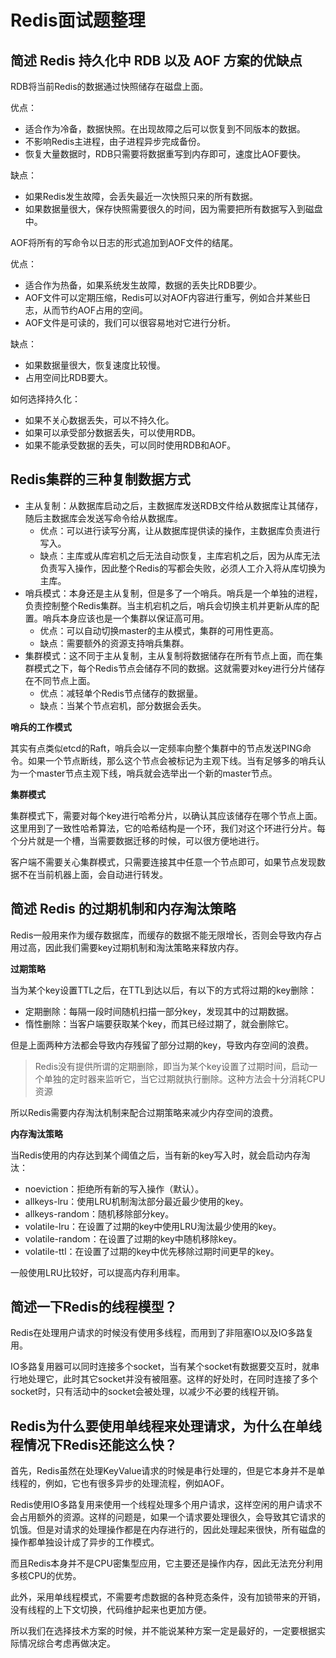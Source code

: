 # Redis面试题整理

## 简述 Redis 持久化中 RDB 以及 AOF 方案的优缺点

RDB将当前Redis的数据通过快照储存在磁盘上面。

优点：

- 适合作为冷备，数据快照。在出现故障之后可以恢复到不同版本的数据。
- 不影响Redis主进程，由子进程异步完成备份。
- 恢复大量数据时，RDB只需要将数据重写到内存即可，速度比AOF要快。

缺点：

- 如果Redis发生故障，会丢失最近一次快照只来的所有数据。
- 如果数据量很大，保存快照需要很久的时间，因为需要把所有数据写入到磁盘中。

AOF将所有的写命令以日志的形式追加到AOF文件的结尾。

优点：

- 适合作为热备，如果系统发生故障，数据的丢失比RDB要少。
- AOF文件可以定期压缩，Redis可以对AOF内容进行重写，例如合并某些日志，从而节约AOF占用的空间。
- AOF文件是可读的，我们可以很容易地对它进行分析。

缺点：

- 如果数据量很大，恢复速度比较慢。
- 占用空间比RDB要大。

如何选择持久化：

- 如果不关心数据丢失，可以不持久化。
- 如果可以承受部分数据丢失，可以使用RDB。
- 如果不能承受数据的丢失，可以同时使用RDB和AOF。

## Redis集群的三种复制数据方式

- 主从复制：从数据库启动之后，主数据库发送RDB文件给从数据库让其储存，随后主数据库会发送写命令给从数据库。
  - 优点：可以进行读写分离，让从数据库提供读的操作，主数据库负责进行写入。
  - 缺点：主库或从库宕机之后无法自动恢复，主库宕机之后，因为从库无法负责写入操作，因此整个Redis的写都会失败，必须人工介入将从库切换为主库。
- 哨兵模式：本身还是主从复制，但是多了一个哨兵。哨兵是一个单独的进程，负责控制整个Redis集群。当主机宕机之后，哨兵会切换主机并更新从库的配置。哨兵本身应该也是一个集群以保证高可用。
  - 优点：可以自动切换master的主从模式，集群的可用性更高。
  - 缺点：需要额外的资源支持哨兵集群。
- 集群模式：这不同于主从复制，主从复制将数据储存在所有节点上面，而在集群模式之下，每个Redis节点会储存不同的数据。这就需要对key进行分片储存在不同节点上面。
  - 优点：减轻单个Redis节点储存的数据量。
  - 缺点：当某个节点宕机，部分数据会丢失。

**哨兵的工作模式**

其实有点类似etcd的Raft，哨兵会以一定频率向整个集群中的节点发送PING命令。如果一个节点断线，那么这个节点会被标记为主观下线。当有足够多的哨兵认为一个master节点主观下线，哨兵就会选举出一个新的master节点。

**集群模式**

集群模式下，需要对每个key进行哈希分片，以确认其应该储存在哪个节点上面。这里用到了一致性哈希算法，它的哈希结构是一个环，我们对这个环进行分片。每个分片就是一个槽，当需要数据迁移的时候，可以很方便地进行。

客户端不需要关心集群模式，只需要连接其中任意一个节点即可，如果节点发现数据不在当前机器上面，会自动进行转发。

## 简述 Redis 的过期机制和内存淘汰策略 

Redis一般用来作为缓存数据库，而缓存的数据不能无限增长，否则会导致内存占用过高，因此我们需要key过期机制和淘汰策略来释放内存。

**过期策略**

当为某个key设置TTL之后，在TTL到达以后，有以下的方式将过期的key删除：

- 定期删除：每隔一段时间随机扫描一部分key，发现其中的过期数据。
- 惰性删除：当客户端要获取某个key，而其已经过期了，就会删除它。

但是上面两种方法都会导致内存残留了部分过期的key，导致内存空间的浪费。

> Redis没有提供所谓的定期删除，即当为某个key设置了过期时间，启动一个单独的定时器来监听它，当它过期就执行删除。这种方法会十分消耗CPU资源

所以Redis需要内存淘汰机制来配合过期策略来减少内存空间的浪费。

**内存淘汰策略**

当Redis使用的内存达到某个阈值之后，当有新的key写入时，就会启动内存淘汰：

- noeviction：拒绝所有新的写入操作（默认）。
- allkeys-lru：使用LRU机制淘汰部分最近最少使用的key。
- allkeys-random：随机移除部分key。
- volatile-lru：在设置了过期的key中使用LRU淘汰最少使用的key。
- volatile-random：在设置了过期的key中随机移除key。
- volatile-ttl：在设置了过期的key中优先移除过期时间更早的key。

一般使用LRU比较好，可以提高内存利用率。

## 简述一下Redis的线程模型？

Redis在处理用户请求的时候没有使用多线程，而用到了非阻塞IO以及IO多路复用。

IO多路复用器可以同时连接多个socket，当有某个socket有数据要交互时，就串行地处理它，此时其它socket并没有被阻塞。这样的好处时，在同时连接了多个socket时，只有活动中的socket会被处理，以减少不必要的线程开销。

## Redis为什么要使用单线程来处理请求，为什么在单线程情况下Redis还能这么快？

首先，Redis虽然在处理KeyValue请求的时候是串行处理的，但是它本身并不是单线程的，例如，它也有很多异步的处理流程，例如AOF。

Redis使用IO多路复用来使用一个线程处理多个用户请求，这样空闲的用户请求不会占用额外的资源。这样的问题是，如果一个请求要处理很久，会导致其它请求的饥饿。但是对请求的处理操作都是在内存进行的，因此处理起来很快，所有磁盘的操作都单独设计成了异步的工作模式。

而且Redis本身并不是CPU密集型应用，它主要还是操作内存，因此无法充分利用多核CPU的优势。

此外，采用单线程模式，不需要考虑数据的各种竞态条件，没有加锁带来的开销，没有线程的上下文切换，代码维护起来也更加方便。

所以我们在选择技术方案的时候，并不能说某种方案一定是最好的，一定要根据实际情况综合考虑再做决定。

